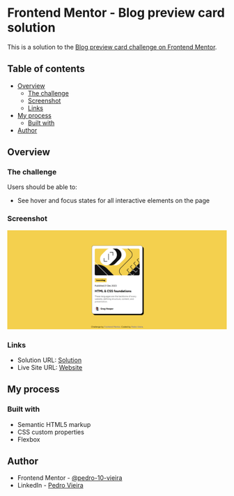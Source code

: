# Frontend Mentor - Blog preview card solution

This is a solution to the [Blog preview card challenge on Frontend Mentor](https://www.frontendmentor.io/challenges/blog-preview-card-ckPaj01IcS).

## Table of contents

- [Overview](#overview)
  - [The challenge](#the-challenge)
  - [Screenshot](#screenshot)
  - [Links](#links)
- [My process](#my-process)
  - [Built with](#built-with)
- [Author](#author)

## Overview

### The challenge

Users should be able to:

- See hover and focus states for all interactive elements on the page

### Screenshot

![](./assets/images/screenshot.png)

### Links

- Solution URL: [Solution](https://github.com/pedro-10-vieira/Frontend-Mentor/tree/master/blog-preview-card-main)
- Live Site URL: [Website](https://pedro-10-vieira.github.io/Frontend-Mentor/blog-preview-card-main/)

## My process

### Built with

- Semantic HTML5 markup
- CSS custom properties
- Flexbox

## Author

- Frontend Mentor - [@pedro-10-vieira](https://www.frontendmentor.io/profile/pedro-10-vieira)
- LinkedIn - [Pedro Vieira](https://www.linkedin.com/in/pedro-vieira-26637732b/)
